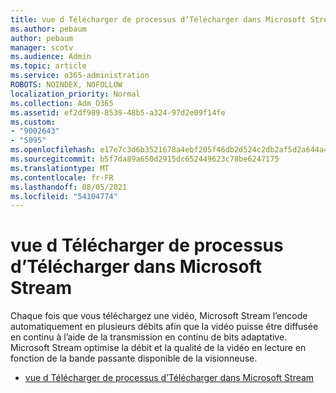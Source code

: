 ```yaml
---
title: vue d Télécharger de processus d’Télécharger dans Microsoft Stream
ms.author: pebaum
author: pebaum
manager: scotv
ms.audience: Admin
ms.topic: article
ms.service: o365-administration
ROBOTS: NOINDEX, NOFOLLOW
localization_priority: Normal
ms.collection: Adm_O365
ms.assetid: ef2df989-8539-48b5-a324-97d2e09f14fe
ms.custom:
- "9002643"
- "5095"
ms.openlocfilehash: e17e7c3d6b3521678a4ebf205f46db2d524c2db2af5d2a644a4c1c80b016b9cf
ms.sourcegitcommit: b5f7da89a650d2915dc652449623c78be6247175
ms.translationtype: MT
ms.contentlocale: fr-FR
ms.lasthandoff: 08/05/2021
ms.locfileid: "54104774"
---
```

# <a name="upload-process-overview-in-microsoft-stream"></a>vue d Télécharger de processus d’Télécharger dans Microsoft Stream

Chaque fois que vous téléchargez une vidéo, Microsoft Stream l’encode automatiquement en plusieurs débits afin que la vidéo puisse être diffusée en continu à l’aide de la transmission en continu de bits adaptative. Microsoft Stream optimise la débit et la qualité de la vidéo en lecture en fonction de la bande passante disponible de la visionneuse.

- [vue d Télécharger de processus d’Télécharger dans Microsoft Stream](/stream/upload-process-overview)
